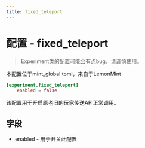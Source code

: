 ```yaml
---
title: fixed_teleport
---
```


# 配置 - fixed_teleport

> Experiment类的配置可能会有点bug，请谨慎使用。

本配置位于mint_global.toml，来自于LemonMint

```toml
[experiment.fixed_teleport]
    enabled = false
```

该配置用于开启原老旧的玩家传送API正常调用。

## 字段

 - enabled - 用于开关此配置
